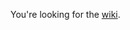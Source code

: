 You're looking for the [wiki](https://github.com/andyljones/reinforcement-learning-discord-wiki/wiki). 
